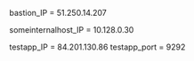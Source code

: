 bastion_IP = 51.250.14.207

someinternalhost_IP = 10.128.0.30

testapp_IP = 84.201.130.86
testapp_port = 9292
